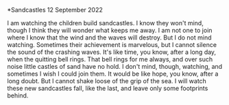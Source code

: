 *Sandcastles
12 September 2022

I am watching the children build sandcastles.
I know they won't mind, though I think they will wonder
what keeps me away. I am not one to join
where I know that the wind and the waves will destroy.
But I do not mind watching. Sometimes their achievement 
is marvelous, but I cannot silence
the sound of the crashing waves. It's like time,
you know, after a long day, when the quitting bell rings.
That bell rings for me always, and over such noise
little castles of sand have no hold. I don't mind, though,
watching, and sometimes I wish I could join them.
It would be like hope, you know, after a long doubt.
But I cannot shake loose of the grip of the sea.
I will watch these new sandcastles fall, like the last,
and leave only some footprints behind.